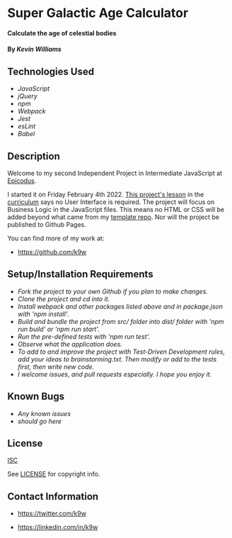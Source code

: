 # Super Galactic Age Calculator

#### Calculate the age of celestial bodies

#### By _Kevin Williams_

## Technologies Used

* _JavaScript_
* _jQuery_
* _npm_
* _Webpack_
* _Jest_
* _esLint_
* _Babel_

## Description

Welcome to my second Independent Project in Intermediate JavaScript at
[Epicodus](https://epicodus.com).

I started it on Friday February 4th 2022. [This project's
lesson](https://www.learnhowtoprogram.com/intermediate-javascript/test-driven-development-and-environments-with-javascript/tdd-with-javascript-independent-project)
in the [curriculum](https://learnhowtoprogram.com/) says no User
Interface is required. The project will focus on Business Logic in the
JavaScript files. This means no HTML or CSS will be added beyond what
came from my [template
repo](https://github.com/k9w/template-repo). Nor will the project be
published to Github Pages.

You can find more of my work at:

* https://github.com/k9w

## Setup/Installation Requirements

* _Fork the project to your own Github if you plan to make changes._
* _Clone the project and cd into it._
* _Install webpack and other packages listed above and in package.json
  with 'npm install'._
* _Build and bundle the project from src/ folder into dist/ folder
  with 'npm run build' or 'npm run start'._
* _Run the pre-defined tests with 'npm run test'._
* _Observe what the application does._
* _To add to and improve the project with Test-Driven Development
  rules, add your ideas to brainstorming.txt. Then modify or add to
  the tests first, then write new code._
* _I welcome issues, and pull requests especially. I hope you enjoy
  it._

## Known Bugs

* _Any known issues_
* _should go here_

## License

[ISC](https://choosealicense.com/licenses/isc)

See [LICENSE](https://github.com/k9w/super-galactic/blob/main/LICENSE)
for copyright info.

## Contact Information

 - <https://twitter.com/k9w>

 - <https://linkedin.com/in/k9w>

